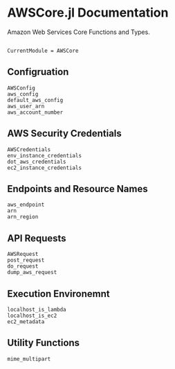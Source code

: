 # AWSCore.jl Documentation

Amazon Web Services Core Functions and Types.

```@contents
```

```@meta
CurrentModule = AWSCore
```

## Configruation

```@docs
AWSConfig
aws_config
default_aws_config
aws_user_arn
aws_account_number
```


## AWS Security Credentials

```@docs
AWSCredentials
env_instance_credentials
dot_aws_credentials
ec2_instance_credentials
```

## Endpoints and Resource Names
```@docs
aws_endpoint
arn
arn_region
```


## API Requests

```@docs
AWSRequest
post_request
do_request
dump_aws_request
```


## Execution Environemnt

```@docs
localhost_is_lambda
localhost_is_ec2
ec2_metadata
```


## Utility Functions

```@docs
mime_multipart
```
